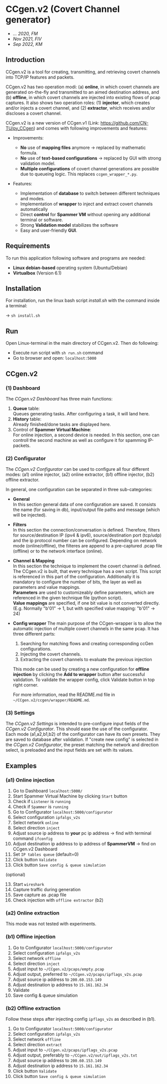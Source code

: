 # CCgen.v2 (Covert Channel generator)

- *... 2020, FM*
- *Nov 2021, FIV*
- *Sep 2022, KM*


## Introduction 

CCgen.v2 is a tool for creating, transmitting, and retrieving covert channels into TCP/IP features and packets. 

CCgen.v2 has two operation modi: (a) **online**, in which covert channels are generated on-the-fly and transmitted to an aimed destination address, and (b) **offline**, in which covert channels are injected into existing flows of pcap captures. It also shows two operation roles: (1) **injector**, which creates and/or injects a covert channel, and (2) **extractor**, which receives and/or discloses a covert channel. 

CCgen.v2 is a new version of CCgen.v1 (Link: https://github.com/CN-TU/py_CCgen) and comes with following improvements and features:

- Improvements:
    - **No** use of **mapping files** anymore -> replaced by mathematic formula.
    - **No** use of **text-based configurations** -> replaced by GUI with strong validation model.
    - **Multiple configurations** of covert channel generations are possible due to queueing logic. This replaces ```ccgen_wrapper_*.py```.

- Features:
    - Implementation of **database** to switch between different techniques and modes.
    - Implementation of **wrapper** to inject and extract covert channels automatically
    - Direct **control** for **Spammer VM** without opening any additional terminal or software.
    - Strong **Validation model** stabilizes the software
    - Easy and user-friendly **GUI**.


## Requirements
To run this application following software and programs are needed:
- **Linux debian-based** operating system (Ubuntu/Debian)
- **Virtualbox** (Version 6.1)

## Installation
For installation, run the linux bash script *install.sh* with the command inside a terminal:

-> `sh install.sh`

## Run
Open Linux-terminal in the main directory of CCgen.v2. Then do following:

- Execute run script with ```sh run.sh``` command
- Go to browser and open: ```localhost:5000```

## CCgen.v2

### (1) Dashboard
The *CCgen.v2 Dashboard* has three main functions:
1. **Queue** table:\
Queues generating tasks. After configuring a task, it will land here.
2. **History** table:\
Already finished/done tasks are displayed here.
3. Control of **Spammer Virtual Machine**:\
For online injection, a second device is needed. In this section, one can controll the second machine as well as configure it for spamming IP-packets.

### (2) Configurator
The *CCgen.v2 Configurator* can be used to configure all four different modes: (a1) online injector, (a2) online extractor, (b1) offline injector, (b2) offline extractor.

In general, one configuration can be separated in three sub-categories: 
- **General**\
In this section general data of one configuration are saved. It consists the name (for saving in db), input/output file paths and message (which will be injected).

- **Filters**\
In this section the connection/conversation is defined. Therefore, filters for source/destination IP (ipv4 & ipv6), source/destination port (tcp/udp) and the ip protocol number can be configured. Depending on network mode (online/offline), the filteres are append to a pre-captured .pcap file (offline) or to the network interface (online).

- **Channel & Mapping**\
In this section the technique to implement the covert channel is defined. The CCgen.v2 is built, that every technique has a own script. This script is referenced in this part of the configuration. Additionally it is mandatory to configure the number of bits, the layer as well as parameters and value mappings.\
**Parameters** are used to customizeably define parameters, which are referenced in the given technique file (python script).\
**Value mappings** are specified, if one bit value is not converted directly. (E.g. Normally "b'01" -> 1, but with specified value mapping: "b'01" -> 24)

- **Config wrapper**
The main purpose of the CCgen-wrapper is to allow the automatic injection of multiple covert channels in the same pcap. It has three different parts:
    1. Searching for matching flows and creating corresponding ccGen configurations.
    2. Injecting the covert channels.
    3. Extracting the covert channels to evaluate the previous injection

    This mode can be used by creating a new configuration for **offline injection** by clicking the **Add to wrapper** button after successful validation. To validate the wrapper config, click Validate button in top right corner.

    For more information, read the README.md file in `~/CCgen.v2/ccgen/wrapper/README.md`.

### (3) Settings
The *CCgen.v2 Settings* is intended to pre-configure input fields of the *CCgen.v2 Configurator*. This should ease the use of the configurator.\
Each mode (a1,a2,b1,b2) of the configurator can have its own presets. They are saved to database after validation. If "create new config" is selected in the *CCgen.v2 Configurator*, the preset matching the network and direction select, is preloaded and the input fields are set with its values.

## Examples

### (a1) Online injection

1. Go to Dashboard ```localhost:5000/```
2. Start Spammer Virtual Machine by clicking ```Start``` button
3. Check if ```Listener``` is ```running```
4. Check if ```Spammer``` is ```running```
5. Go to Configurator ```localhost:5000/configurator```
6. Select configuration ```ipfalgs_v2s```
7. Select network ```online```
8. Select direction ```inject```
9. Adjust source ip address to **your** pc ip address -> find with terminal command ```ifconfig```
10. Adjust destination ip address to ip address of **SpammerVM** -> find on CCgen.v2 Dashboard
11. Set ```IP tables queue``` (default=0)
11. Click button ```Validate```
12. Click button ```Save config & queue simulation```

(optional)

13. Start ```wireshark```
14. Capture traffic during generation
15. Save capture as .pcap file
16. Check injection with ```offline extractor``` (b2)

### (a2) Online extraction
This mode was not tested with experiments.

### (b1) Offline injection

1. Go to Configurator ```localhost:5000/configurator```
2. Select configuration ```ipfalgs_v2s```
3. Select network ```offline```
4. Select direction ```inject```
5. Adjust input to ```~/CCgen.v2/pcaps/empty.pcap```
6. Adjust output, preferred to ```~/CCgen.v2/pcaps/ipflags_v2s.pcap```
7. Adjust source ip address to ```200.60.153.149```
8. Adjust destination ip address to ```15.161.162.34```
9. Validate
10. Save config & queue simulation

### (b2) Offline extraction
Follow these steps after injecting config ```ipflags_v2s``` as described in (b1).
1. Go to Configurator ```localhost:5000/configurator```
2. Select configuration ```ipfalgs_v2s```
3. Select network ```offline```
4. Select direction ```extract```
5. Adjust input to ```~/CCgen.v2/pcaps/ipflags_v2s.pcap```
6. Adjust output, preferably to ```~/CCgen.v2/out/ipflags_v2s.txt```
7. Adjust source ip address to ```200.60.153.149```
8. Adjust destination ip address to ```15.161.162.34```
9. Click button ```Validate```
10. Click button ```Save config & queue simulation```
